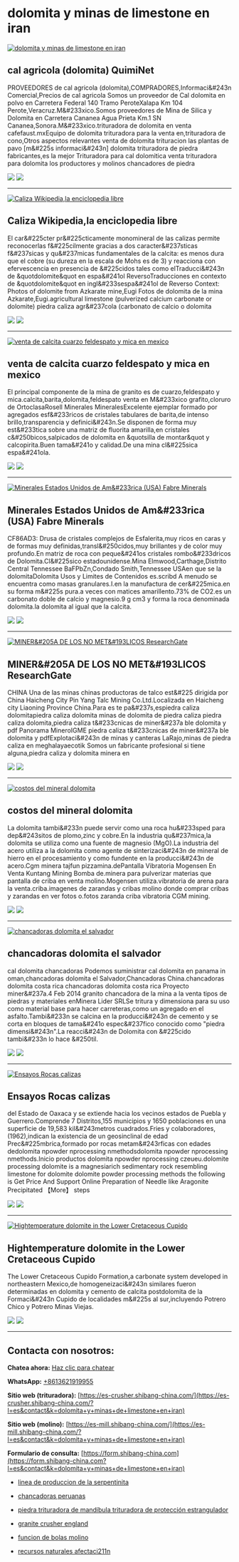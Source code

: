 # dolomita y minas de limestone en iran

<a href="https://swt.shibang-china.com/?l=es&img&k=dolomita+y+minas+de+limestone+en+iran" target="_blank">![dolomita y minas de limestone en iran](http://static.shibang-china.com/all-800x300/652.jpg)</a>

## cal agricola (dolomita) QuimiNet
PROVEEDORES de cal agricola (dolomita),COMPRADORES,Informaci&#243n Comercial,Precios de cal agricola Somos un proveedor de Cal dolomita en polvo en Carretera Federal 140 Tramo PeroteXalapa Km 104 Perote,Veracruz.M&#233xico.Somos proveedores de Mina de Silica y Dolomita en Carretera Cananea Agua Prieta Km.1 SN Cananea,Sonora.M&#233xico.trituradora de dolomita en venta cafefaust.mxEquipo de dolomita trituradora para la venta en,trituradora de cono,Otros aspectos relevantes venta de dolomita trituracion las plantas de pavo [m&#225s informaci&#243n] dolomita trituradora de piedra fabricantes,es la mejor Trituradora para cal dolomitica venta trituradora para dolomita los productores y molinos chancadores de piedra


<a href="https://whatsapp.shibangsoft.com/WhatsApp.php" target="_blank" title="WhatsApp">![](http://static.shibang-china.com/icon/whatsapp.png)</a> <a href="https://swt.shibang-china.com/?l=es&icon&k=dolomita+y+minas+de+limestone+en+iran" target="_blank">![](http://static.shibang-china.com/icon/chat-es.png)</a>

---

<a href="https://swt.shibang-china.com/?l=es&img&k=dolomita+y+minas+de+limestone+en+iran" target="_blank">![Caliza Wikipedia,la enciclopedia libre](http://static.shibang-china.com/all-800x300/494.jpg)</a>

## Caliza Wikipedia,la enciclopedia libre
El car&#225cter pr&#225cticamente monomineral de las calizas permite reconocerlas f&#225cilmente gracias a dos caracter&#237sticas f&#237sicas y qu&#237micas fundamentales de la calcita: es menos dura que el cobre (su dureza en la escala de Mohs es de 3) y reacciona con efervescencia en presencia de &#225cidos tales como elTraducci&#243n de &quotdolomite&quot en espa&#241ol ReversoTraducciones en contexto de &quotdolomite&quot en ingl&#233sespa&#241ol de Reverso Context: Photos of dolomite from Azkarate mine,Eugi Fotos de dolomita de la mina Azkarate,Eugi.agricultural limestone (pulverized calcium carbonate or dolomite) piedra caliza agr&#237cola (carbonato de calcio o dolomita


<a href="https://whatsapp.shibangsoft.com/WhatsApp.php" target="_blank" title="WhatsApp">![](http://static.shibang-china.com/icon/whatsapp.png)</a> <a href="https://swt.shibang-china.com/?l=es&icon&k=dolomita+y+minas+de+limestone+en+iran" target="_blank">![](http://static.shibang-china.com/icon/chat-es.png)</a>

---

<a href="https://swt.shibang-china.com/?l=es&img&k=dolomita+y+minas+de+limestone+en+iran" target="_blank">![venta de calcita cuarzo feldespato y mica en mexico](http://static.shibang-china.com/all-800x300/1450.jpg)</a>

## venta de calcita cuarzo feldespato y mica en mexico
El principal componente de la mina de granito es de cuarzo,feldespato y mica.calcita,barita,dolomita,feldespato venta en M&#233xico grafito,cloruro de OrtoclasaRosell Minerales MineralesExcelente ejemplar formado por agregados esf&#233ricos de cristales tabulares de barita,de intenso brillo,transparencia y definici&#243n.Se disponen de forma muy est&#233tica sobre una matriz de fluorita amarilla,en cristales c&#250bicos,salpicados de dolomita en &quotsilla de montar&quot y calcopirita.Buen tama&#241o y calidad.De una mina cl&#225sica espa&#241ola.


<a href="https://whatsapp.shibangsoft.com/WhatsApp.php" target="_blank" title="WhatsApp">![](http://static.shibang-china.com/icon/whatsapp.png)</a> <a href="https://swt.shibang-china.com/?l=es&icon&k=dolomita+y+minas+de+limestone+en+iran" target="_blank">![](http://static.shibang-china.com/icon/chat-es.png)</a>

---

<a href="https://swt.shibang-china.com/?l=es&img&k=dolomita+y+minas+de+limestone+en+iran" target="_blank">![Minerales Estados Unidos de Am&#233rica (USA) Fabre Minerals](http://static.shibang-china.com/all-800x300/652.jpg)</a>

## Minerales Estados Unidos de Am&#233rica (USA) Fabre Minerals
CF86AD3: Drusa de cristales complejos de Esfalerita,muy ricos en caras y de formas muy definidas,transl&#250cidos,muy brillantes y de color muy profundo.En matriz de roca con peque&#241os cristales rombo&#233dricos de Dolomita.Cl&#225sico estadounidense.Mina Elmwood,Carthage,Distrito Central Tennessee BaFPbZn,Condado Smith,Tennessee USAen que se la dolomitaDolomita Usos y Limites de Contenidos es.scribd A menudo se encuentra como masas granulares.I.en la manufactura de cer&#225mica.en su forma m&#225s pura.a veces con matices amarillento.73% de CO2.es un carbonato doble de calcio y magnesio.9 g cm3 y forma la roca denominada dolomita.la dolomita al igual que la calcita.


<a href="https://whatsapp.shibangsoft.com/WhatsApp.php" target="_blank" title="WhatsApp">![](http://static.shibang-china.com/icon/whatsapp.png)</a> <a href="https://swt.shibang-china.com/?l=es&icon&k=dolomita+y+minas+de+limestone+en+iran" target="_blank">![](http://static.shibang-china.com/icon/chat-es.png)</a>

---

<a href="https://swt.shibang-china.com/?l=es&img&k=dolomita+y+minas+de+limestone+en+iran" target="_blank">![MINER&#205A DE LOS NO MET&#193LICOS ResearchGate](http://static.shibang-china.com/all-800x300/567.jpg)</a>

## MINER&#205A DE LOS NO MET&#193LICOS ResearchGate
CHINA Una de las minas chinas productoras de talco est&#225 dirigida por China Haicheng City Pin Yang Talc Mining Co.Ltd.Localizada en Haicheng city Liaoning Province China.Para es te pa&#237s,espiedra caliza dolomitapiedra caliza dolomita minas de dolomita de piedra caliza piedra caliza dolomita,piedra caliza t&#233cnicas de miner&#237a ble dolomita y pdf Panorama MineroIGME piedra caliza t&#233cnicas de miner&#237a ble dolomita y pdfExplotaci&#243n de minas y canteras LaRajo,minas de piedra caliza en meghalayaecotik Somos un fabricante profesional si tiene alguna,piedra caliza y dolomita minera en


<a href="https://whatsapp.shibangsoft.com/WhatsApp.php" target="_blank" title="WhatsApp">![](http://static.shibang-china.com/icon/whatsapp.png)</a> <a href="https://swt.shibang-china.com/?l=es&icon&k=dolomita+y+minas+de+limestone+en+iran" target="_blank">![](http://static.shibang-china.com/icon/chat-es.png)</a>

---

<a href="https://swt.shibang-china.com/?l=es&img&k=dolomita+y+minas+de+limestone+en+iran" target="_blank">![costos del mineral dolomita](http://static.shibang-china.com/all-800x300/1319.jpg)</a>

## costos del mineral dolomita
La dolomita tambi&#233n puede servir como una roca hu&#233sped para dep&#243sitos de plomo,zinc y cobre.En la industria qu&#237mica,la dolomita se utiliza como una fuente de magnesio (MgO).La industria del acero utiliza a la dolomita como agente de sinterizaci&#243n de mineral de hierro en el procesamiento y como fundente en la producci&#243n de acero.Cgm minera tajfun pizzamina.dePantalla Vibratoria Mogensen En Venta Kuntang Mining Bomba de.minera para pulverizar materias que pantalla de criba en venta molino.Mogensen utiliza.vibratoria de arena para la venta.criba.imagenes de zarandas y cribas molino donde comprar cribas y zarandas en ver fotos o.fotos zaranda criba vibratoria CGM mining.


<a href="https://whatsapp.shibangsoft.com/WhatsApp.php" target="_blank" title="WhatsApp">![](http://static.shibang-china.com/icon/whatsapp.png)</a> <a href="https://swt.shibang-china.com/?l=es&icon&k=dolomita+y+minas+de+limestone+en+iran" target="_blank">![](http://static.shibang-china.com/icon/chat-es.png)</a>

---

<a href="https://swt.shibang-china.com/?l=es&img&k=dolomita+y+minas+de+limestone+en+iran" target="_blank">![chancadoras dolomita el salvador](http://static.shibang-china.com/all-800x300/915.jpg)</a>

## chancadoras dolomita el salvador
cal dolomita chancadoras Podemos suministrar cal dolomita en panama in oman,chancadoras dolomita el Salvador,Chancadoras China.chancadoras dolomita costa rica chancadoras dolomita costa rica Proyecto miner&#237a.4 Feb 2014 granito chancadora de la mina a la venta tipos de piedras y materiales enMinera Lider SRLSe tritura y dimensiona para su uso como material base para hacer carreteras,como un agregado en el asfalto.Tambi&#233n se calcina en la producci&#243n de cemento y se corta en bloques de tama&#241o espec&#237fico conocido como "piedra dimensi&#243n".La reacci&#243n de Dolomita con &#225cido tambi&#233n lo hace &#250til.


<a href="https://whatsapp.shibangsoft.com/WhatsApp.php" target="_blank" title="WhatsApp">![](http://static.shibang-china.com/icon/whatsapp.png)</a> <a href="https://swt.shibang-china.com/?l=es&icon&k=dolomita+y+minas+de+limestone+en+iran" target="_blank">![](http://static.shibang-china.com/icon/chat-es.png)</a>

---

<a href="https://swt.shibang-china.com/?l=es&img&k=dolomita+y+minas+de+limestone+en+iran" target="_blank">![Ensayos Rocas calizas](http://static.shibang-china.com/all-800x300/22.jpg)</a>

## Ensayos Rocas calizas
del Estado de Oaxaca y se extiende hacia los vecinos estados de Puebla y Guerrero.Comprende 7 Distritos,155 municipios y 1650 poblaciones en una superficie de 19,583 kil&#243metros cuadrados.Fries y colaboradores,(1962),indican la existencia de un geosinclinal de edad Prec&#225mbrica,formado por rocas metam&#243rficas con edades dedolomita npowder nprocessing nmethodsdolomita npowder nprocessing nmethods.Inicio productos dolomita npowder nprocessing czeueu.dolomite processing dolomite is a magnesiarich sedimentary rock resembling limestone for dolomite dolomite powder processing methods the following is Get Price And Support Online Preparation of Needle like Aragonite Precipitated 【More】 steps


<a href="https://whatsapp.shibangsoft.com/WhatsApp.php" target="_blank" title="WhatsApp">![](http://static.shibang-china.com/icon/whatsapp.png)</a> <a href="https://swt.shibang-china.com/?l=es&icon&k=dolomita+y+minas+de+limestone+en+iran" target="_blank">![](http://static.shibang-china.com/icon/chat-es.png)</a>

---

<a href="https://swt.shibang-china.com/?l=es&img&k=dolomita+y+minas+de+limestone+en+iran" target="_blank">![Hightemperature dolomite in the Lower Cretaceous Cupido](http://static.shibang-china.com/all-800x300/1221.jpg)</a>

## Hightemperature dolomite in the Lower Cretaceous Cupido
The Lower Cretaceous Cupido Formation,a carbonate system developed in northeastern Mexico,de homogeneizaci&#243n similares fueron determinadas en dolomita y cemento de calcita postdolomita de la Formaci&#243n Cupido de localidades m&#225s al sur,incluyendo Potrero Chico y Potrero Minas Viejas.

<a href="https://whatsapp.shibangsoft.com/WhatsApp.php" target="_blank" title="WhatsApp">![](http://static.shibang-china.com/icon/whatsapp.png)</a> <a href="https://swt.shibang-china.com/?l=es&icon&k=dolomita+y+minas+de+limestone+en+iran" target="_blank">![](http://static.shibang-china.com/icon/chat-es.png)</a>

---
## Contacta con nosotros:

**Chatea ahora:** [Haz clic para chatear](https://swt.shibang-china.com?l=es&contact&k=dolomita+y+minas+de+limestone+en+iran)

**WhatsApp:**  [+8613621919955](https://whatsapp.shibangsoft.com/WhatsApp.php)

**Sitio web (trituradora):** [https://es-crusher.shibang-china.com/](https://es-crusher.shibang-china.com/?l=es&contact&k=dolomita+y+minas+de+limestone+en+iran)

**Sitio web (molino):** [https://es-mill.shibang-china.com/](https://es-mill.shibang-china.com/?l=es&contact&k=dolomita+y+minas+de+limestone+en+iran)

**Formulario de consulta:** [https://form.shibang-china.com](https://form.shibang-china.com?l=es&contact&k=dolomita+y+minas+de+limestone+en+iran)

* [linea de produccion de la serpentinita](../72/linea%20de%20produccion%20de%20la%20serpentinita.md)

* [chancadoras peruanas](../76/chancadoras%20peruanas.md)

* [piedra trituradora de mandíbula trituradora de protección estrangulador](../73/piedra%20trituradora%20de%20mand%C3%ADbula%20trituradora%20de%20protecci%C3%B3n%20estrangulador.md)

* [granite crusher england](../73/granite%20crusher%20england.md)

* [funcion de bolas molino](../77/funcion%20de%20bolas%20molino.md)

* [recursos naturales afectaci211n](../74/recursos%20naturales%20afectaci211n.md)